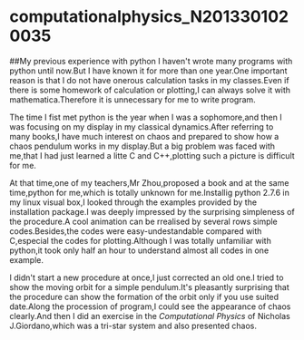 # computationalphysics_N2013301020035
##My previous experience with python
I haven't wrote many programs with python until now.But I have known it for more than one year.One important reason is that I do not have onerous calculation tasks in my classes.Even if there is some homework of calculation or plotting,I can always solve it with mathematica.Therefore it is unnecessary for me to write program.

The time I fist met python is the year when I was a sophomore,and then I was focusing on my display in my classical dynamics.After referring to many books,I have much interest on chaos and prepared to show how a chaos pendulum works in my display.But a big problem was faced with me,that I had just learned a litte C and C++,plotting such a picture is difficult for me.

At that time,one of my teachers,Mr Zhou,proposed a book and at the same time,python for me,which is totally unknown for me.Installig python 2.7.6 in my linux visual box,I looked through the examples provided by the installation package.I was deeply impressed by the surprising simpleness of the procedure.A cool animation can be rrealised by several rows simple codes.Besides,the codes were easy-undestandable compared with C,especial the codes for plotting.Although I was totally unfamiliar with python,it took only half an hour to understand almost all codes in one example.

I didn't start a new procedure at once,I just corrected an old one.I tried to show the moving orbit for a simple pendulum.It's pleasantly surprising that the procedure can show the formation of the orbit only if you use suited date.Along the procession of program,I could see the appearance of chaos clearly.And then I did an exercise in the *Computational Physics* of Nicholas J.Giordano,which was a tri-star system and also presented chaos.

